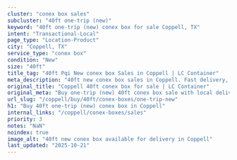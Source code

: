 ```yaml
---
cluster: "conex box sales"
subcluster: "40ft one-trip (new)"
keyword: "40ft one-trip (new) conex box for sale Coppell, TX"
intent: "Transactional-Local"
page_type: "Location-Product"
city: "Coppell, TX"
service_type: "conex box"
condition: "New"
size: "40ft"
title_tag: "40ft Pqi New conex box Sales in Coppell | LC Container"
meta_description: "40ft new conex box sales in Coppell. Fast delivery, competitive pricing. Serving conex boxes area. Quote ID: DWX. Call (214) 524-4168 for your free quote today."
original_title: "Coppell 40ft conex box for sale | LC Container"
original_meta: "Buy one-trip (new) 40ft conex box sale with local delivery in Coppell, TX. LC Container — local Since 2003. Request a fast quote today."
url_slug: "/coppell/buy/40ft/conex-boxes/one-trip-new"
h1: "Buy 40ft one-trip (new) conex box in Coppell"
internal_links: "/coppell/conex-boxes/sales"
priority: 3
notes: "NaN"
noindex: true
image_alt: "40ft new conex box available for delivery in Coppell"
last_updated: "2025-10-21"
---
```


<!-- TODO: Add unique city/inventory copy, images, and internal links here. -->
